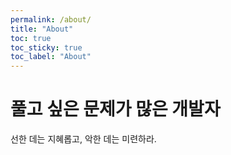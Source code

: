 ```yaml
---
permalink: /about/
title: "About"
toc: true
toc_sticky: true
toc_label: "About"
---
```


# 풀고 싶은 문제가 많은 개발자

선한 데는 지혜롭고, 악한 데는 미련하라.
